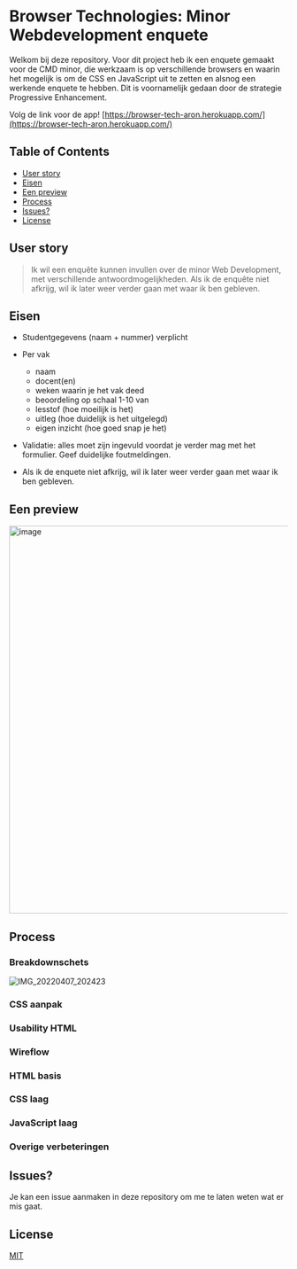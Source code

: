 # Browser Technologies: Minor Webdevelopment enquete
Welkom bij deze repository. Voor dit project heb ik een enquete gemaakt voor de CMD minor, die werkzaam is op verschillende browsers en waarin het mogelijk is om de CSS en JavaScript uit te zetten en alsnog een werkende enquete te hebben. Dit is voornamelijk gedaan door de strategie Progressive Enhancement.

Volg de link voor de app!
[https://browser-tech-aron.herokuapp.com/](https://browser-tech-aron.herokuapp.com/)

## Table of Contents

-   [User story](#user-story)
-   [Eisen](#eisen)
-   [Een preview](#een-preview)
-   [Process](#process)
-   [Issues?](#issues)
-   [License](#license)

## User story
> Ik wil een enquête kunnen invullen over de minor Web Development, met verschillende antwoordmogelijkheden. Als ik de enquête niet afkrijg, wil ik later weer verder gaan met waar ik ben gebleven.

## Eisen 
- Studentgegevens (naam + nummer) verplicht
- Per vak 
	- naam
	- docent(en)
	- weken waarin je het vak deed
	- beoordeling op schaal 1-10 van
	- lesstof (hoe moeilijk is het)
	- uitleg (hoe duidelijk is het uitgelegd)
	- eigen inzicht (hoe goed snap je het)
	
- Validatie: alles moet zijn ingevuld voordat je verder mag met het formulier. Geef duidelijke foutmeldingen.
- Als ik de enquete niet afkrijg, wil ik later weer verder gaan met waar ik ben gebleven.

## Een preview
<img width="700" alt="image" src="https://user-images.githubusercontent.com/74137185/162267457-f36d6231-fa99-463d-a1da-3345aa3bc7f2.png">

## Process
### Breakdownschets
![IMG_20220407_202423](https://user-images.githubusercontent.com/74137185/162272581-9c42f1f3-1128-4bca-a674-62dc8a443b37.jpg)


### CSS aanpak

### Usability HTML

### Wireflow

### HTML basis

### CSS laag

### JavaScript laag

### Overige verbeteringen


## Issues?
Je kan een issue aanmaken in deze repository om me te laten weten wat er mis gaat.

 ## License
[MIT](https://github.com/AronPelgrim/progressive-web-apps-2122/blob/main/LICENSE)
